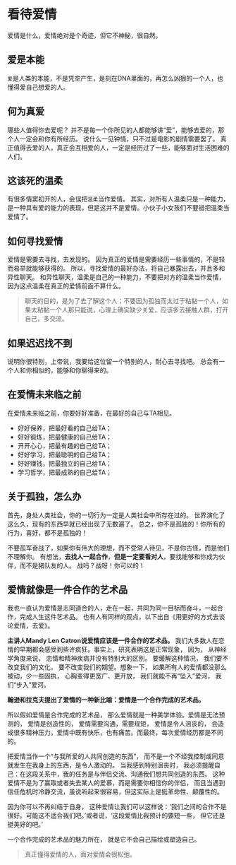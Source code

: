 # 看待爱情
爱情是什么，爱情绝对是个奇迹，但它不神秘，很自然。

## 爱是本能
`爱`是人类的本能，不是凭空产生，是刻在DNA里面的，再怎么凶狠的一个人，也懂得爱自己想爱的人。

## 何为真爱
哪些人值得你去爱呢？
并不是每一个你所见的人都能够讲“爱”，能够去爱的，那个人一定会和你有所经历。
说什么一见钟情，只不过是电影的剧情需要罢了。
真正值得去爱的人，真正会互相爱的人，一定是经历过了一些，能够面对生活困难的人们。

## 这该死的温柔
有很多情窦初开的人，会误把`温柔`当作爱情。
其实，对所有人温柔只是一种能力，是一种具有爱的能力的表现，但是这并不是爱情。小伙子小女孩们不要错把温柔当爱情了。

## 如何寻找爱情
爱情是需要去寻找，去发现的。
因为真正的爱情是需要经历一些事情的，不是轻而易举就能够获得的。
所以，寻找爱情的最好办法，将自己暴露出去，并且多和异性聊天。
和异性聊天，温柔是自己的一种能力，不要把对方的温柔当作爱情，因为这点温柔在真正的爱情前面不算什么。

> 聊天的目的，是为了去了解这个人；不要因为孤独而太过于粘黏一个人，如果太粘黏一个人那只能说，心理上确实缺少关爱，应该多去接触人群，打开自己，多交流。

## 如果迟迟找不到
说明你很特别，上帝说，我要给这位留一个特别的人，耐心去寻找吧。
总会有一个人和你相似的，能够和你聊得来的。

## 在爱情未来临之前
在爱情未来临之前，你要好好准备，在最好的自己与TA相见。
- 好好保养，把最好看的自己给TA；
- 好好锻炼，把最健康的自己给TA；
- 开开心心，把最有趣的自己给TA；
- 好好学习，把最聪明的自己给TA；
- 好好赚钱，把最独立的自己给TA；
- 学习哲学，把最成熟的自己给TA；

## 关于孤独，怎么办
首先，身处人类社会，你的一切行为一定是人类社会中所存在过的。
世界演化了这么久，现有的东西早就已经出现了无数遍了。
总之，你不是孤独的！你所有的行为，喜好，都不是孤独的！

不要孤军奋战了，如果你有伟大的理想，而不受常人待见，不是你古怪，而是他们不理解你。
有想法，**去找人一起合作**，**但是一定要看对人**，要找能够和你成为伙伴，而不是猪队友的人。
战吗？战呀！你可以的！

## 爱情就像是一件合作的艺术品
我也一直认为爱情是志同道合的人，走在一起，共同为同一目标而奋斗，一起合作，完成人生这件艺术品。
也有人有同样的观点，以下出自《用更好的方式去谈论爱情，去爱》。

**主讲人Mandy Len Catron说爱情应该是一件合作的艺术品。**
我们大多数人在恋情的早期都会感受到些许疯狂。事实上，研究表明这是正常现象， 因为， 从神经学角度来说， 恋情和精神疾病并没有特别大的区别。
要缓解这种情况， 我们要不改变我们的文化， 要不改变我们的期望。想象一下， 如果所有人的爱情都没那么被动，少一些固执， 心胸变得更宽广、更开放， 我们就能不再“坠入”爱河， 我们“步入”爱河。

**翰逊和拉克夫提出了爱情的一种新比喻：爱情是一个合作完成的艺术品。**

所以假如爱情是合作完成的艺术品， 那么爱情就是一种美学体验。爱情是无法预测的， 爱情是创造性的， 爱情需要沟通，需要规矩， 爱情是令人沮丧的， 会造成很多精神压力。爱情中既有快乐，也有痛苦。而最终，每次爱情经历都是不同的。

把爱情当作一个“与我所爱的人共同创造的东西”， 而不是一个不经我控制或同意就发生在我身上的东西，是令人激动的。
当我感到特别沮丧时， 我必须提醒自己：在这段关系中，我的任务是与伴侣交流、沟通我们想共同创造的东西。
这种爱情不是为了赢取或者失去某人的爱慕，而是需要你相信你的伴侣， 而且当遇到信任危机时冷静交流，虽说听起来很容易，但这实际上是挺革命性、颠覆性的。

因为你可以不再纠结于自身， 这种爱情让我们可以这样说：‘我们之间的合作不是很好。可能这不适合我们吧。’或者说，‘这段爱情比我预计的要短一些， 但它还是挺美好的吧。’

一个合作完成的艺术品的魅力所在， 就是它不会自己描绘或塑造自己。

> 真正懂得爱情的人，面对爱情会很松弛。